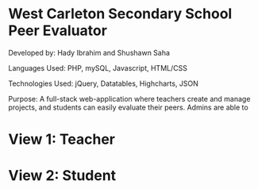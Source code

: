 # West Carleton Secondary School Peer Evaluator
  
Developed by: Hady Ibrahim and Shushawn Saha

Languages Used: PHP, mySQL, Javascript, HTML/CSS

Technologies Used: jQuery, Datatables, Highcharts, JSON

Purpose: A full-stack web-application where teachers create and manage projects, and students can easily evaluate their peers. Admins are able to 
  
# View 1: Teacher
  

  
 # View 2: Student
  

